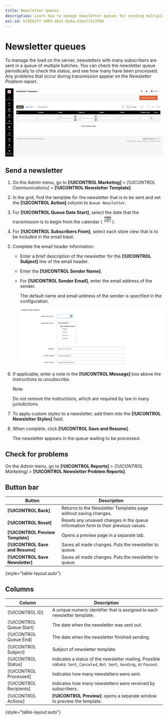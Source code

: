 ```yaml
---
title: Newsletter queues
description: Learn how to manage newsletter queues for sending multiple newsletter batches.
exl-id: bf85b3ff-3093-49a1-8a9a-d3ea71fe3f09
---
```

# Newsletter queues

To manage the load on the server, newsletters with many subscribers are sent in a queue of multiple batches. You can check the newsletter queue periodically to check the status, and see how many have been processed. Any problems that occur during transmission appear on the _Newsletter Problem_ report.

![Newsletter templates - add to newsletter queue](./assets/newsletter-templates-grid.png)<!-- zoom -->

## Send a newsletter

1. On the _Admin_ menu, go to **[!UICONTROL Marketing]** > _[!UICONTROL Communications]_ > **[!UICONTROL Newsletter Template]**.

1. In the grid, find the template for the newsletter that is to be sent and set the **[!UICONTROL Action]** column to `Queue Newsletter`.

1. For **[!UICONTROL Queue Date Start]**, select the date that the transmission is to begin from the calendar (![Calendar icon](../assets/icon-calendar.png)).

1. For **[!UICONTROL Subscribers From]**, select each store view that is to be included in the email blast.

1. Complete the email header information:

    - Enter a brief description of the newsletter for the **[!UICONTROL Subject]** line of the email header.

    - Enter the **[!UICONTROL Sender Name]**.

    - For **[!UICONTROL Sender Email]**, enter the email address of the sender.

      The default name and email address of the sender is specified in the configuration.

      ![Newsletter queue information](./assets/newsletter-queue-information1.png)<!-- zoom -->

1. If applicable, enter a note in the **[!UICONTROL Message]** box above the instructions to unsubscribe.

   >[!NOTE]
   >
   >Do not remove the instructions, which are required by law in many jurisdictions.

1. To apply custom styles to a newsletter, add them into the **[!UICONTROL Newsletter Styles]** field.

1. When complete, click **[!UICONTROL Save and Resume]**.

    The newsletter appears in the queue waiting to be processed.

## Check for problems

On the _Admin_ menu, go to **[!UICONTROL Reports]** > _[!UICONTROL Marketing]_ > **[!UICONTROL Newsletter Problem Reports]**.

## Button bar

|Button|Description|
|--- |--- |
|**[!UICONTROL Back]**|Returns to the Newsletter Templates page without saving changes.|
|**[!UICONTROL Reset]**|Resets any unsaved changes in the queue information form to their previous values.|
|**[!UICONTROL Preview Template]**|Opens a preview page in a separate tab.|
|**[!UICONTROL Save and Resume]**|Saves all made changes. Puts the newsletter to queue.|
|**[!UICONTROL Save Newsletter]**|Saves all made changes. Puts the newsletter to queue.|

{style="table-layout:auto"}

## Columns

|Column|Description|
|--- |--- |
|[!UICONTROL ID]|A unique numeric identifier that is assigned to each newsletter template.|
|[!UICONTROL Queue Start]|The date when the newsletter was sent out.|
|[!UICONTROL Queue End]|The date when the newsletter finished sending.|
|[!UICONTROL Subject]|Subject of newsletter template.|
|[!UICONTROL Status]|Indicates a status of the newsletter mailing. Possible values: `Sent`, `Canceled`, `Not Sent`, `Sending`, or `Paused`.|
|[!UICONTROL Processed]|Indicates how many newsletters were sent.|
|[!UICONTROL Recipients]|Indicates how many newsletters were received by subscribers.|
|[!UICONTROL Actions]|**[!UICONTROL Preview]**: opens a separate window to preview the template.|

{style="table-layout:auto"}
